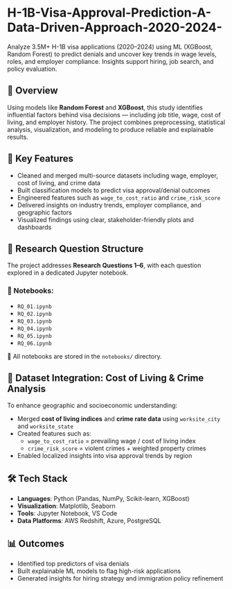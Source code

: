 # H-1B-Visa-Approval-Prediction-A-Data-Driven-Approach-2020-2024-
Analyze 3.5M+ H-1B visa applications (2020–2024) using ML (XGBoost, Random Forest) to predict denials and uncover key trends in wage levels, roles, and employer compliance. Insights support hiring, job search, and policy evaluation.

## 📌 Overview

Using models like **Random Forest** and **XGBoost**, this study identifies influential factors behind visa decisions — including job title, wage, cost of living, and employer history. The project combines preprocessing, statistical analysis, visualization, and modeling to produce reliable and explainable results.

## 🧠 Key Features

- Cleaned and merged multi-source datasets including wage, employer, cost of living, and crime data  
- Built classification models to predict visa approval/denial outcomes  
- Engineered features such as `wage_to_cost_ratio` and `crime_risk_score`  
- Delivered insights on industry trends, employer compliance, and geographic factors  
- Visualized findings using clear, stakeholder-friendly plots and dashboards

## 📂 Research Question Structure

The project addresses **Research Questions 1–6**, with each question explored in a dedicated Jupyter notebook.

### 📘 Notebooks:
- `RQ_01.ipynb`  
- `RQ_02.ipynb`  
- `RQ_03.ipynb`  
- `RQ_04.ipynb`  
- `RQ_05.ipynb`  
- `RQ_06.ipynb`

📁 All notebooks are stored in the `notebooks/` directory.

## 🔗 Dataset Integration: Cost of Living & Crime Analysis

To enhance geographic and socioeconomic understanding:
- Merged **cost of living indices** and **crime rate data** using `worksite_city` and `worksite_state`
- Created features such as:
  - `wage_to_cost_ratio` = prevailing wage / cost of living index
  - `crime_risk_score` = violent crimes + weighted property crimes
- Enabled localized insights into visa approval trends by region

## 🛠 Tech Stack

- **Languages**: Python (Pandas, NumPy, Scikit-learn, XGBoost)
- **Visualization**: Matplotlib, Seaborn
- **Tools**: Jupyter Notebook, VS Code
- **Data Platforms**: AWS Redshift, Azure, PostgreSQL

## 📊 Outcomes

- Identified top predictors of visa denials
- Built explainable ML models to flag high-risk applications
- Generated insights for hiring strategy and immigration policy refinement

